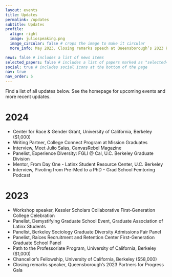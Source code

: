 ```yaml
---
layout: events
title: Updates
permalink: /updates
subtitle: Updates
profile:
  align: right
  image: juliospeaking.png
  image_circular: false # crops the image to make it circular
  more_info: May 2023. Closing remarks speech at Queensborough’s 2023 Partners for Progress Gala at Terrace on the Park in Corona.

news: false # includes a list of news items
selected_papers: false # includes a list of papers marked as "selected={true}"
social: true # includes social icons at the bottom of the page
nav: true
nav_order: 5
---
```


Find a list of all updates below. See the homepage for upcoming events and more recent updates.

# 2024

- Center for Race & Gender Grant, University of California, Berkeley ($1,000)  
- Writing Partner, College Connect Program at Mission Graduates  
- Interview, Meet Julio Salas, CanvasRebel Magazine  
- Panelist, Experience Diversity: FGLI @ Cal, U.C. Berkeley Graduate Division  
- Mentor, From Day One - Latinx Student Resource Center, U.C. Berkeley  
- Interview, Pivoting from Pre-Med to a PhD - Grad School Femtoring Podcast  

# 2023

- Workshop speaker, Kessler Scholars Collaborative First-Generation College Celebration  
- Panelist, Demystifying Graduate School Event, Graduate Association of Latinx Students  
- Panelist, Berkeley Sociology Graduate Diversity Admissions Fair Panel  
- Panelist, Raíces Recruitment and Retention Center First-Generation Graduate School Panel  
- Path to the Professoriate Program, University of California, Berkeley ($1,000)  
- Chancellor’s Fellowship, University of California, Berkeley ($58,000)  
- Closing remarks speaker, Queensborough’s 2023 Partners for Progress Gala  
